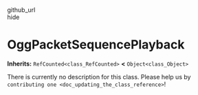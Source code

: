 github\_url  
hide

# OggPacketSequencePlayback

**Inherits:** `RefCounted<class_RefCounted>` **&lt;**
`Object<class_Object>`

There is currently no description for this class. Please help us by
`contributing one <doc_updating_the_class_reference>`!
